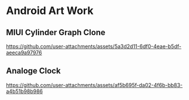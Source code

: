 # Android Art Work

## MIUI Cylinder Graph Clone     
https://github.com/user-attachments/assets/5a3d2d11-6df0-4eae-b5df-aeeca9a97976

## Analoge Clock                 
https://github.com/user-attachments/assets/af5b695f-da02-4f6b-bb83-a4b51b98b986
